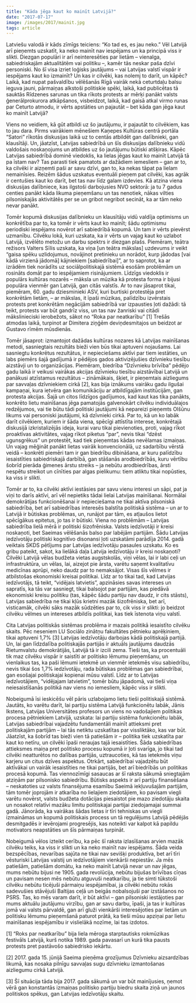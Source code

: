 ```yaml
---
title: "Kāda jēga kaut ko mainīt Latvijā?"
date: "2017-07-17"
image: /images/2017/mainit.jpg
tags: article
---
```


Latviešu valodā ir kāds zīmīgs teiciens: “Ko tad es, es jau neko.” Vēl Latvijā arī pieņemts uzskatīt, ka neko mainīt nav iespējams un ka principā viss ir slikti. Diezgan populāri ir arī neinteresēties par lietām – vienalga, sabiedriskajām aktualitātēm vai politiku –, kamēr tās neskar paša dzīvi personiski. No šī visa izriet loģisks jautājums – vai Latvijas valstī vispār ir iespējams kaut ko izmainīt? Un kas ir cilvēki, kas nolemj to darīt, un kāpēc? Laikā, kad nupat pašvaldību vēlēšanās Rīgā vairāk nekā ceturtdaļu balsu ieguva jauni, pārmaiņas alkstoši politiskie spēki, laikā, kad publicētas tā sauktās Rīdzenes sarunas un tika rīkots protests ar mērķi panākt valsts ģenerālprokurora atkāpšanos, visbeidzot, laikā, kad gaisā atkal virmo runas par Ceturto atmodu, ir vērts apstāties un pajautāt – bet kāda gan jēga kaut ko mainīt Latvijā?

Viens no veidiem, kā gūt atbildi uz šo jautājumu, ir pajautāt to cilvēkiem, kas to jau dara. Pirms vairākiem mēnešiem Kaņepes Kultūras centrā portāla “Satori” rīkotās diskusijas laikā uz to centās atbildēt gan dalībnieki, gan klausītāji. Un, jāatzīst, Latvijas sabiedrībā un šīs diskusijas dalībnieku vidū valdošais noskaņojums un atbildes uz šo jautājumu būtiski atšķiras. Kāpēc Latvijas sabiedrībā dominē viedoklis, ka lielas jēgas kaut ko mainīt Latvijā tā pa īstam nav? Tas parasti tiek pamatots ar dažādiem iemesliem – gan ar to, ka cilvēki ir aizņemti paši ar savu dzīvi, gan to, ka nekas tāpat pa lielam nemainīsies. Reizēm šādus uzskatus eventuāli pieņem pat cilvēki, kas agrāk ir centušies kaut ko darīt, bet tas nav līdz galam izdevies. Kā atzina viena diskusijas dalībniece, kas ilgstoši darbojusies NVO sektorā: ja tu 7 gadus centies panākt kāda likuma pieņemšanu un tas nenotiek, nākas vilties pilsoniskajās aktivitātēs per se un gribot negribot secināt, ka ar tām neko nevar panākt.

Tomēr kopumā diskusijas dalībnieku un klausītāju vidū valdīja optimisms un konkrētība par to, ka tomēr ir vērts kaut ko mainīt; šādu optimismu periodiski iespējams novērot arī sabiedrībā kopumā. Un tam ir vērts pievērst uzmanību. Cilvēku lokā, kuri uzskata, ka ir vērts un vajag kaut ko uzlabot Latvijā, izvēlēto metožu un darbu spektrs ir diezgan plašs. Piemēram, teātra režisors Valters Sīlis uzskata, ka viņa [un teātra mākslas] uzdevums ir veikt “gaisa spēku uzlidojumus, novājinot pretinieku un norādot, kurp jādodas [vai kādā virzienā jādomā] kājniekiem [sabiedrībai]”, ar to saprotot, ka ar izrādēm tiek norādīts uz sociālpolitiskajā sistēmā esošām problēmām un rosināts domāt par to iespējamiem risinājumiem. Līdzīgs viedoklis ir populārs kultūras nozarēs – māksla un mūzika kā protesta forma ir bijusi populāra vienmēr gan Latvijā, gan citās valstīs. Ar to nav jāsaprot tikai, piemēram, 60. gadu dziesminieki ASV, kuri burtiski protestēja pret konkrētām lietām, – ar mākslas, it īpaši mūzikas, palīdzību izvērstais protests pret konkrētām negācijām sabiedrībā var izpausties ļoti dažādi: tā teikt, protests var būt gandrīz viss, un tas nav žanriski vai citādi mākslinieciski ierobežots, sākot no “Roka par neatkarību” [1] Trešās atmodas laikā, turpinot ar Dimitera ziņģēm deviņdesmitajos un beidzot ar Gustavo rīmēm mūsdienās.

Tomēr jāsaprot: izmantojot dažādas kultūras nozares kā Latvijas mainīšanas metodi, sasniegtais rezultāts bieži vien būs tikai aptuveni nojaušams. Lai sasniegtu konkrētus rezultātus, ir nepieciešams aktīvi par tiem iestāties, un labs piemērs šajā gadījumā ir pēdējos gados aktivizējušies dzīvnieku tiesību aizstāvji un to organizācijas. Piemēram, biedrība “Dzīvnieku brīvība” pēdējo gadu laikā ir veikusi vairākas akcijas dzīvnieku tiesību aizstāvībai Latvijā un panākusi atzīstamus rezultātus – zināmākais, šķiet, ir pieņemtais aizliegums par savvaļas dzīvniekiem cirkā [2], kas bija iznākums vairāku gadu ilgušai kampaņai, kura ietvēra gan komunikāciju ar atbildīgajām institūcijām, gan protesta akcijas. Šajā un citos līdzīgos gadījumos, kad kaut kas tika panākts, konkrēto lietu mainīšanas jēga pamatojās galvenokārt cilvēku individuālajos redzējumos, vai tie būtu tādi politiski jautājumi kā nepareizi pieņemts Olšūnu likums vai personiski jautājumi, kā dzīvnieki cirkā. Par to, kā un ko labāk darīt cilvēkiem, kuriem ir šāda viena, spēcīgi attīstīta interese, konkrētajā diskusijā izkristalizējās ideja, kurai varu tikai pievienoties, proti, vajag rīkot proaktīvas aktivitātes, vajag rīkot piketus “par”, nevis tikai “dzēst ugunsgrēkus” un protestēt, kad tiek pieņemtas kādas nevēlamas izmaiņas. Un vajag mēģināt panākt lietas vairāk konvencionālā, uz sadarbību vērstā veidā – konkrēti piemēri tam ir gan biedrību dibināšana, ar kuru palīdzību iesaistīties sabiedriskajā darbībā, gan stāšanās arodbiedrībās, kuru vērtību šobrīd pierāda ģimenes ārstu streiks – ja nebūtu arodbiedrības, ārsti nespētu streikot un cīnīties par algas pielikumu: tiem atliktu tikai nopūsties, ka viss ir slikti.

Tomēr ar to, ka cilvēki aktīvi iestāsies par savu vienu interesi un sāpi, pat ja viņi to darīs aktīvi, arī vēl nepietiks tādai lielai Latvijas mainīšanai. Normālai demokrātijas funkcionēšanai ir nepieciešama ne tikai aktīva pilsoniskā sabiedrība, bet arī sabiedrības interesēs balstīta politiskā sistēma – un ar to Latvijā ir būtiskas problēmas, un, runājot par tām, es atļaušos lietot spēcīgākus epitetus, jo tas ir būtiski. Viena no problēmām – Latvijas sabiedrība lielā mērā ir politiski šizofrēniska. Valsts iedzīvotāji ir kreisi noskaņoti, bet Saeimas vēlēšanās balso par labējām partijām. Šādu Latvijas iedzīvotāju politiski kognitīvo disonansi ļoti uzskatāmi parādīja 2014. gadā veiktais SKDS pētījums par Latvijas iedzīvotāju pasaules uzskatu. Ko es gribu pateikt, sakot, ka lielākā daļa Latvija iedzīvotāju ir kreisi noskaņoti? Cilvēki Latvijā vēlas budžeta vietas augstskolās, viņi vēlas, lai ir labi ceļi un infrastruktūra, un vēlas, lai, aizejot pie ārsta, varētu saņemt kvalitatīvu medicīnas aprūpi, neko daudz par to nemaksājot. Visas šīs vēlmes ir atbilstošas ekonomiski kreisai politikai. Līdz ar to tikai tad, kad Latvijas iedzīvotājs, tā teikt, “vidējais latvietis”, apzināsies savas intereses un sapratīs, ka tās var sasniegt, tikai balsojot par partijām, kas piedāvā ekonomiski kreisu politiku (tas, kāpēc šādu partiju nav daudz, ir cits stāsts), Latvijas sabiedrība ne tikai kļūs krietni mazāk šizofrēniska, bet arī, visticamāk, cilvēki sāks mazāk sūdzēties par to, cik viss ir slikti: jo beidzot cilvēku vēlmes un intereses atbildīs politikai, kas tiek īstenota viņu valstī.

Cita Latvijas politiskās sistēmas problēma ir mazais politikā iesaistīto cilvēku skaits. Pēc neseniem LU Sociālo zinātņu fakultātes pētnieku aprēķiniem, tikai aptuveni 1,7% [3] Latvijas iedzīvotāju darbojas kādā politiskajā partijā. Un, lai gan līdzdalība politiskajās partijās ir aktuāls jautājums daudzās Rietumvalstu demokrātijās, Latvijā tā ir izcili zema. Tieši tas, ka procentuāli tik maz cilvēku vispār ir saistīti ar politisko lēmumu pieņemšanu, un vienlaikus tas, ka paši lēmumi ietekmē un vienmēr ietekmēs visu sabiedrību, nevis tikai šos 1,7% iedzīvotāju, rada būtiskas problēmas gan sabiedrībai, gan esošajai politiskajai kopienai mūsu valstī. Līdz ar to Latvijas iedzīvotājiem, “vidējajam latvietim”, tomēr būtu jāpadomā, vai tieši viņa neiesaistīšanās politikā nav viens no iemesliem, kāpēc viss ir slikti.

Nobeigumā īsi ieskicēšu vēl pāris uzlabojamo lietu tieši politiskajā sistēmā. Jautāts, ko varētu darīt, lai partiju sistēma Latvijā funkcionētu labāk, Jānis Ikstens, Latvijas Universitātes profesors un viens no vadošajiem politikas procesa pētniekiem Latvijā, uzskata: lai partiju sistēma funkcionētu labāk, Latvijas sabiedrībai vajadzētu fundamentāli mainīt attieksmi pret politiskajām partijām – lai tās netiktu uzskatītas par vissliktāko, kas var būt. Jāatzīst, ka šobrīd tas bieži vien tā patiešām ir – politika tiek uzskatīta par kaut ko netīru, un cilvēki īpaši neraujas tajā iesaistīties. Šāda sabiedrības attieksmes maiņa pret politisko procesu kopumā ir ļoti svarīga, jo tikai tad cilvēki neatturētos no dalības partijās, uztraucoties, kā tas ietekmēs viņu karjeru un citus dzīves aspektus. Otrkārt, sabiedrībai vajadzētu būt aktīvākai un vairāk iesaistīties ne tikai partijās, bet arī biedrībās un politikas procesā kopumā. Tas viennozīmīgi sasaucas ar šī raksta sākumā sniegtajām atziņām par pilsonisko sabiedrību. Būtisks aspekts ir arī partiju finansēšana – neskatoties uz valsts finansējuma esamību Saeimā iekļuvušajām partijām, tām tomēr joprojām ir atkarība no lielajiem ziedotājiem, ko pavisam viegli varētu novērst, valsts budžeta dotācijas piesaistot pie mazo ziedotāju skaita un nosakot relatīvi mazāku limitu politiskajai partijai ziedojamajai summai gadā. Jānorāda, ka vairākas šādas lietas ir tīri tehniskas un viegli izmaināmas un kopumā politiskais process un tā regulējums Latvijā pēdējās desmitgadēs ir ievērojami progresējis, kas noteikti var kalpot kā papildu motivators neapstāties un šīs pārmaiņas turpināt.

Nobeigumā vēlos izteikt cerību, ka pēc šī raksta izlasīšanas arvien mazāk cilvēku teiks, ka viss ir slikti un ka neko mainīt nav iespējams. Šāda veida bezspēcības, nevarības sajūta ne tikai nav sevišķi produktīva, bet arī tīri vēsturiski Latvijas valstij un iedzīvotājiem vienkārši nepiestāv. Ja mēs patiešām, patiešām domātu, ka neko mainīt Latvijā nevar un nav jēgas, mums nebūtu bijusi ne 1905. gada revolūcija, nebūtu bijušas brīvības cīņas un pavisam nesen mēs nebūtu atguvuši neatkarību, ja tie simti tūkstoši cilvēku nebūtu ticējuši pārmaiņu iespējamībai, ja cilvēki nebūtu rokās sadevušies stāvējuši Baltijas ceļā un beigās nobalsojuši par izstāšanos no PSRS. Tas, ko mēs varam darīt, ir būt aktīvi – gan pilsoniski iestājoties par mums aktuālu jautājumu virzību, gan ar savu darbu, īpaši, ja tas ir kultūras jomā vai valsts pārvaldē, gan arī gluži vienkārši interesējoties par lietām un politisku lēmumu pieņemšanā paturot prātā, ka tieši mūsu apziņai par lietu mainīšanas iespējamību ir vislielākā nozīme, lai tas izdotos.

[1] “Roks par neatkarību” bija liela mēroga starptautisks rokmūzikas festivāls Latvijā, kurš notika 1989. gada pavasarī un kurā tika pausts protests pret pastāvošo sabiedrisko iekārtu.

[2] 2017. gada 15. jūnijā Saeima pieņēma grozījumus Dzīvnieku aizsardzības likumā, kas nosaka pilnīgu savvaļas sugu dzīvnieku izmantošanas aizliegumu cirkā Latvijā.

[3] Šī situācija tāda bija 2017. gada sākumā un var būt mainījusies, ņemot vērā gan konstantās izmaiņas politisko partiju biedru skaita ziņā un jaunos politiskos spēkus, gan Latvijas iedzīvotāju skaitu.
